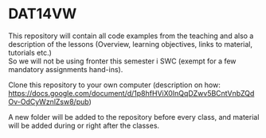 DAT14VW
=======
This repository will contain all code examples from the teaching and also a description of  the lessons (Overview, learning objectives, links to material, tutorials etc.)   
So we will not be using fronter this semester i SWC (exempt for a few mandatory assignments hand-ins).   

Clone this repository to your own computer (description on how: https://docs.google.com/document/d/1p8hfHViX0InQqDZwv5BCntVnbZQdOv-OdCyWznlZsw8/pub)

A new folder will be added to the repository before every class, and material will be added during or right after the classes. 
